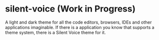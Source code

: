 # silent-voice (Work in Progress)
A light and dark theme for all the code editors, browsers, IDEs and other applications imaginable. If there is a application you know that supports a theme system, there is a Silent Voice theme for it.
